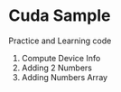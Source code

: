 # Cuda Sample

Practice and Learning code 

1. Compute Device Info
2. Adding 2 Numbers
2. Adding Numbers Array
